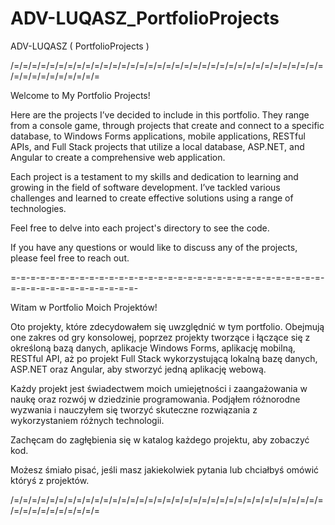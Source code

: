# ADV-LUQASZ_PortfolioProjects
ADV-LUQASZ ( PortfolioProjects )

/=/=/=/=/=/=/=/=/=/=/=/=/=/=/=/=/=/=/=/=/=/=/=/=/=/=/=/=/=/=/=/=/=/=/=/=/=/=/=/=/=/=/=/=/=

Welcome to My Portfolio Projects!

Here are the projects I’ve decided to include in this portfolio. They range from a console game, through projects that create and connect to a specific database, to Windows Forms applications, mobile applications, RESTful APIs, and Full Stack projects that utilize a local database, ASP.NET, and Angular to create a comprehensive web application.

Each project is a testament to my skills and dedication to learning and growing in the field of software development. I’ve tackled various challenges and learned to create effective solutions using a range of technologies.

Feel free to delve into each project's directory to see the code.

If you have any questions or would like to discuss any of the projects, please feel free to reach out.

=-=-=-=-=-=-=-=-=-=-=-=-=-=-=-=-=-=-=-=-=-=-=-=-=-=-=-=-=-=-=-=-=-=-=-=-=-=-=-=-=-=-=-=-=-

Witam w Portfolio Moich Projektów!

Oto projekty, które zdecydowałem się uwzględnić w tym portfolio. Obejmują one zakres od gry konsolowej, poprzez projekty tworzące i łączące się z określoną bazą danych, aplikacje Windows Forms, aplikację mobilną, RESTful API, aż po projekt Full Stack wykorzystującą lokalną bazę danych, ASP.NET oraz Angular, aby stworzyć jedną aplikację webową.

Każdy projekt jest świadectwem moich umiejętności i zaangażowania w naukę oraz rozwój w dziedzinie programowania. Podjąłem różnorodne wyzwania i nauczyłem się tworzyć skuteczne rozwiązania z wykorzystaniem różnych technologii.

Zachęcam do zagłębienia się w katalog każdego projektu, aby zobaczyć kod.

Możesz śmiało pisać, jeśli masz jakiekolwiek pytania lub chciałbyś omówić któryś z projektów.

/=/=/=/=/=/=/=/=/=/=/=/=/=/=/=/=/=/=/=/=/=/=/=/=/=/=/=/=/=/=/=/=/=/=/=/=/=/=/=/=/=/=/=/=/=

